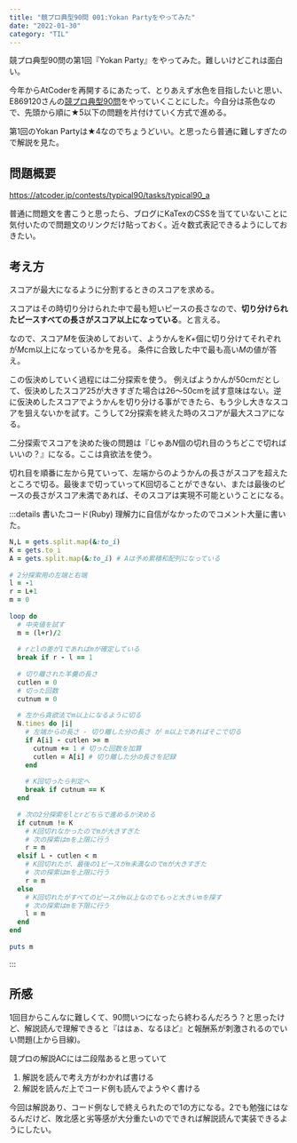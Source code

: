 ```yaml
---
title: "競プロ典型90問 001:Yokan Partyをやってみた"
date: "2022-01-30"
category: "TIL"
---
```


競プロ典型90問の第1回『Yokan Party』をやってみた。難しいけどこれは面白い。

今年からAtCoderを再開するにあたって、とりあえず水色を目指したいと思い、E869120さんの[競プロ典型90問](https://atcoder.jp/contests/typical90)をやっていくことにした。今自分は茶色なので、先頭から順に★5以下の問題を片付けていく方式で進める。

第1回のYokan Partyは★4なのでちょうどいい。と思ったら普通に難しすぎたので解説を見た。

## 問題概要
https://atcoder.jp/contests/typical90/tasks/typical90_a

普通に問題文を書こうと思ったら、ブログにKaTexのCSSを当てていないことに気付いたので問題文のリンクだけ貼っておく。近々数式表記できるようにしておきたい。

## 考え方
スコアが最大になるように分割するときのスコアを求める。

スコアはその時切り分けられた中で最も短いピースの長さなので、**切り分けられたピースすべての長さがスコア以上になっている**。と言える。

なので、スコア*M*を仮決めしておいて、ようかんを*K*+個に切り分けてそれぞれが*M*cm以上になっているかを見る。
条件に合致した中で最も高い*M*の値が答え。

この仮決めしていく過程には二分探索を使う。
例えばようかんが50cmだとして、仮決めしたスコア25が大きすぎた場合は26〜50cmを試す意味はない。逆に仮決めしたスコアでようかんを切り分ける事ができたら、もう少し大きなスコアを狙えないかを試す。こうして2分探索を終えた時のスコアが最大スコアになる。

二分探索でスコアを決めた後の問題は『じゃあ*N*個の切れ目のうちどこで切ればいいの？』になる。ここは貪欲法を使う。

切れ目を順番に左から見ていって、左端からのようかんの長さがスコアを超えたところで切る。最後まで切っていってK回切ることができない、または最後のピースの長さがスコア未満であれば、そのスコアは実現不可能ということになる。

:::details 書いたコード(Ruby)
理解力に自信がなかったのでコメント大量に書いた。

```ruby
N,L = gets.split.map(&:to_i)
K = gets.to_i
A = gets.split.map(&:to_i) # Aは予め累積和配列になっている
 
# 2分探索用の左端と右端
l = -1
r = L+1
m = 0
 
loop do
  # 中央値を試す
  m = (l+r)/2
 
  # rとlの差が1であればmが確定している
  break if r - l == 1
 
  # 切り離された羊羹の長さ
  cutlen = 0
  # 切った回数
  cutnum = 0
 
  # 左から貪欲法でm以上になるように切る
  N.times do |i|
    # 左端からの長さ - 切り離した分の長さ が m以上であればそこで切る
    if A[i] - cutlen >= m
      cutnum += 1 # 切った回数を加算
      cutlen = A[i] # 切り離した分の長さを記録
    end
 
    # K回切ったら判定へ
    break if cutnum == K
  end
 
  # 次の2分探索をlとrどちらで進めるか決める
  if cutnum != K
    # K回切れなかったのでmが大きすぎた
    # 次の探索はmを上限に行う
    r = m
  elsif L - cutlen < m
    # K回切れたが、最後の1ピースがm未満なのでmが大きすぎた
    # 次の探索はmを上限に行う
    r = m
  else
    # K回切れたがすべてのピースがm以上なのでもっと大きいmを探す
    # 次の探索はmを下限に行う
    l = m
  end
end
 
puts m
```

:::

## 所感
1回目からこんなに難しくて、90問いつになったら終わるんだろう？と思ったけど、解説読んで理解できると『ははぁ、なるほど』と報酬系が刺激されるのでいい問題(上から目線)。

競プロの解説ACには二段階あると思っていて

1. 解説を読んで考え方がわかれば書ける
2. 解説を読んだ上でコード例も読んでようやく書ける

今回は解説あり、コード例なしで終えられたので1の方になる。2でも勉強にはなるんだけど、敗北感と劣等感が大分重たいのでできれば解説読んで実装できるようにしたい。